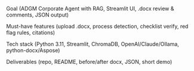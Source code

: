 Goal (ADGM Corporate Agent with RAG, Streamlit UI, .docx review & comments, JSON output)

Must-have features (upload .docx, process detection, checklist verify, red flag rules, citations)

Tech stack (Python 3.11, Streamlit, ChromaDB, OpenAI/Claude/Ollama, python-docx/Aspose)

Deliverables (repo, README, before/after docx, JSON, short demo)
